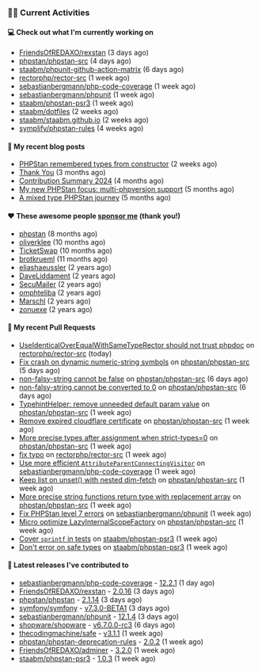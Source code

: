 ### 👨‍💻 Current Activities


#### 💻 Check out what I'm currently working on

- [FriendsOfREDAXO/rexstan](https://github.com/FriendsOfREDAXO/rexstan) (3 days ago)
- [phpstan/phpstan-src](https://github.com/phpstan/phpstan-src) (4 days ago)
- [staabm/phpunit-github-action-matrix](https://github.com/staabm/phpunit-github-action-matrix) (6 days ago)
- [rectorphp/rector-src](https://github.com/rectorphp/rector-src) (1 week ago)
- [sebastianbergmann/php-code-coverage](https://github.com/sebastianbergmann/php-code-coverage) (1 week ago)
- [sebastianbergmann/phpunit](https://github.com/sebastianbergmann/phpunit) (1 week ago)
- [staabm/phpstan-psr3](https://github.com/staabm/phpstan-psr3) (1 week ago)
- [staabm/dotfiles](https://github.com/staabm/dotfiles) (2 weeks ago)
- [staabm/staabm.github.io](https://github.com/staabm/staabm.github.io) (2 weeks ago)
- [symplify/phpstan-rules](https://github.com/symplify/phpstan-rules) (4 weeks ago)


#### 📜 My recent blog posts

- [PHPStan remembered types from constructor](https://staabm.github.io/2025/04/15/phpstan-remember-constructor-types.html) (2 weeks ago)
- [Thank You](https://staabm.github.io/2025/01/24/thank-you.html) (3 months ago)
- [Contribution Summary 2024](https://staabm.github.io/2024/12/11/contribution-summary-2024.html) (4 months ago)
- [My new PHPStan focus: multi-phpversion support](https://staabm.github.io/2024/11/28/phpstan-php-version-in-scope.html) (5 months ago)
- [A mixed type PHPStan journey](https://staabm.github.io/2024/11/26/phpstan-mixed-types.html) (5 months ago)


#### ❤️ These awesome people [sponsor me](https://github.com/sponsors/staabm) (thank you!)

- [phpstan](https://github.com/phpstan) (8 months ago)
- [oliverklee](https://github.com/oliverklee) (10 months ago)
- [TicketSwap](https://github.com/TicketSwap) (10 months ago)
- [brotkrueml](https://github.com/brotkrueml) (11 months ago)
- [eliashaeussler](https://github.com/eliashaeussler) (2 years ago)
- [DaveLiddament](https://github.com/DaveLiddament) (2 years ago)
- [SecuMailer](https://github.com/SecuMailer) (2 years ago)
- [omphteliba](https://github.com/omphteliba) (2 years ago)
- [Marschl](https://github.com/Marschl) (2 years ago)
- [zonuexe](https://github.com/zonuexe) (2 years ago)


#### 🔨 My recent Pull Requests

- [UseIdenticalOverEqualWithSameTypeRector should not trust phpdoc](https://github.com/rectorphp/rector-src/pull/6880) on [rectorphp/rector-src](https://github.com/rectorphp/rector-src) (today)
- [Fix crash on dynamic numeric-string symbols](https://github.com/phpstan/phpstan-src/pull/3975) on [phpstan/phpstan-src](https://github.com/phpstan/phpstan-src) (5 days ago)
- [non-falsy-string cannot be false](https://github.com/phpstan/phpstan-src/pull/3972) on [phpstan/phpstan-src](https://github.com/phpstan/phpstan-src) (6 days ago)
- [non-falsy-string cannot be converted to 0](https://github.com/phpstan/phpstan-src/pull/3971) on [phpstan/phpstan-src](https://github.com/phpstan/phpstan-src) (6 days ago)
- [TypehintHelper: remove unneeded default param value](https://github.com/phpstan/phpstan-src/pull/3968) on [phpstan/phpstan-src](https://github.com/phpstan/phpstan-src) (1 week ago)
- [Remove expired cloudflare certificate](https://github.com/phpstan/phpstan-src/pull/3967) on [phpstan/phpstan-src](https://github.com/phpstan/phpstan-src) (1 week ago)
- [More precise types after assignment when strict-types=0](https://github.com/phpstan/phpstan-src/pull/3965) on [phpstan/phpstan-src](https://github.com/phpstan/phpstan-src) (1 week ago)
- [fix typo](https://github.com/rectorphp/rector-src/pull/6870) on [rectorphp/rector-src](https://github.com/rectorphp/rector-src) (1 week ago)
- [Use more efficient `AttributeParentConnectingVisitor`](https://github.com/sebastianbergmann/php-code-coverage/pull/1074) on [sebastianbergmann/php-code-coverage](https://github.com/sebastianbergmann/php-code-coverage) (1 week ago)
- [Keep list on unset() with nested dim-fetch](https://github.com/phpstan/phpstan-src/pull/3964) on [phpstan/phpstan-src](https://github.com/phpstan/phpstan-src) (1 week ago)
- [More precise string functions return type with replacement array](https://github.com/phpstan/phpstan-src/pull/3963) on [phpstan/phpstan-src](https://github.com/phpstan/phpstan-src) (1 week ago)
- [Fix PHPStan level 7 errors](https://github.com/sebastianbergmann/phpunit/pull/6188) on [sebastianbergmann/phpunit](https://github.com/sebastianbergmann/phpunit) (1 week ago)
- [Micro optimize LazyInternalScopeFactory](https://github.com/phpstan/phpstan-src/pull/3962) on [phpstan/phpstan-src](https://github.com/phpstan/phpstan-src) (1 week ago)
- [Cover `sprintf` in tests](https://github.com/staabm/phpstan-psr3/pull/13) on [staabm/phpstan-psr3](https://github.com/staabm/phpstan-psr3) (1 week ago)
- [Don&#39;t error on safe types](https://github.com/staabm/phpstan-psr3/pull/12) on [staabm/phpstan-psr3](https://github.com/staabm/phpstan-psr3) (1 week ago)


#### 🔭 Latest releases I've contributed to

- [sebastianbergmann/php-code-coverage](https://github.com/sebastianbergmann/php-code-coverage) - [12.2.1](https://github.com/sebastianbergmann/php-code-coverage/releases/tag/12.2.1) (1 day ago)
- [FriendsOfREDAXO/rexstan](https://github.com/FriendsOfREDAXO/rexstan) - [2.0.16](https://github.com/FriendsOfREDAXO/rexstan/releases/tag/2.0.16) (3 days ago)
- [phpstan/phpstan](https://github.com/phpstan/phpstan) - [2.1.14](https://github.com/phpstan/phpstan/releases/tag/2.1.14) (3 days ago)
- [symfony/symfony](https://github.com/symfony/symfony) - [v7.3.0-BETA1](https://github.com/symfony/symfony/releases/tag/v7.3.0-BETA1) (3 days ago)
- [sebastianbergmann/phpunit](https://github.com/sebastianbergmann/phpunit) - [12.1.4](https://github.com/sebastianbergmann/phpunit/releases/tag/12.1.4) (3 days ago)
- [shopware/shopware](https://github.com/shopware/shopware) - [v6.7.0.0-rc3](https://github.com/shopware/shopware/releases/tag/v6.7.0.0-rc3) (6 days ago)
- [thecodingmachine/safe](https://github.com/thecodingmachine/safe) - [v3.1.1](https://github.com/thecodingmachine/safe/releases/tag/v3.1.1) (1 week ago)
- [phpstan/phpstan-deprecation-rules](https://github.com/phpstan/phpstan-deprecation-rules) - [2.0.2](https://github.com/phpstan/phpstan-deprecation-rules/releases/tag/2.0.2) (1 week ago)
- [FriendsOfREDAXO/adminer](https://github.com/FriendsOfREDAXO/adminer) - [3.2.0](https://github.com/FriendsOfREDAXO/adminer/releases/tag/3.2.0) (1 week ago)
- [staabm/phpstan-psr3](https://github.com/staabm/phpstan-psr3) - [1.0.3](https://github.com/staabm/phpstan-psr3/releases/tag/1.0.3) (1 week ago)
